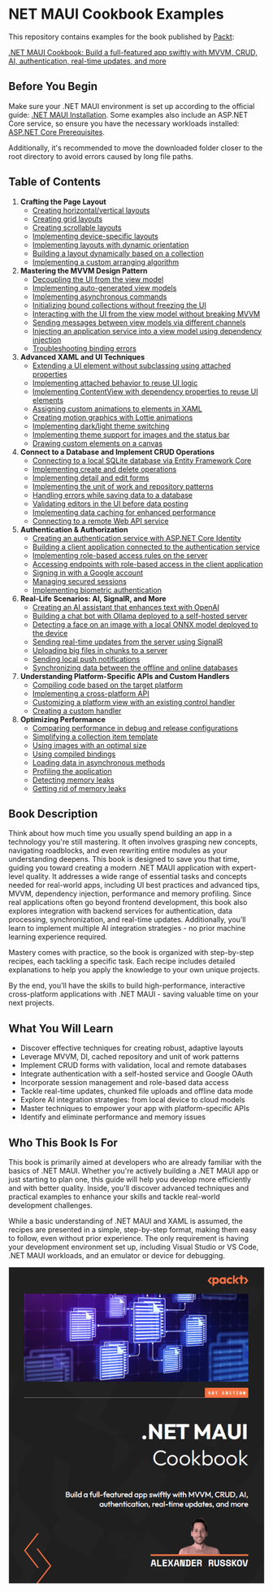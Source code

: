 # NET MAUI Cookbook Examples
This repository contains examples for the book published by [Packt](https://www.packtpub.com/en-us?utm_source=github): 

[.NET MAUI Cookbook: Build a full-featured app swiftly with MVVM, CRUD, AI, authentication, real-time updates, and more](https://www.packtpub.com/en-IT/product/net-maui-cookbook-9781835464625)

## Before You Begin
Make sure your .NET MAUI environment is set up according to the official guide: [.NET MAUI Installation](https://learn.microsoft.com/en-us/dotnet/maui/get-started/installation?view=net-maui-8.0&tabs=vswin). Some examples also include an ASP.NET Core service, so ensure you have the necessary workloads installed: [ASP.NET Core Prerequisites](https://learn.microsoft.com/en-us/aspnet/core/tutorials/first-web-api?view=aspnetcore-8.0&tabs=visual-studio#prerequisites).

Additionally, it's recommended to move the downloaded folder closer to the root directory to avoid errors caused by long file paths.

## Table of Contents
1. **Crafting the Page Layout**
    * [Creating horizontal/vertical layouts](/Chapter01/c1-HorizontalAndVerticalLayouts)
    * [Creating grid layouts](/Chapter01/c1-GridLayouts)
    * [Creating scrollable layouts](/Chapter01/c1-ScrollableLayout)
    * [Implementing device-specific layouts](/Chapter01/c1-DeviceSpecificLayout)
    * [Implementing layouts with dynamic orientation](/Chapter01/c1-OrientationSpecificSettings)
    * [Building a layout dynamically based on a collection](/Chapter01/c1-BindableLayout)
    * [Implementing a custom arranging algorithm](/Chapter01/c1-CustomLayout)
2. **Mastering the MVVM Design Pattern**
    * [Decoupling the UI from the view model](/Chapter02/c2-DecoupleViewAndViewModel)
    * [Implementing auto-generated view models](/Chapter02/c2-GeneratedViewModels)
    * [Implementing asynchronous commands](/Chapter02/c2-AsyncCommands)
    * [Initializing bound collections without freezing the UI](/Chapter02/c2-CollectionInitialization)
    * [Interacting with the UI from the view model without breaking MVVM](/Chapter02/c2-UiAndViewModelInteraction)
    * [Sending messages between view models via different channels](/Chapter02/c2-ViewModelCommunication)
    * [Injecting an application service into a view model using dependency injection](/Chapter02/c2-MvvmDependencyInjection)
    * [Troubleshooting binding errors](/Chapter02/c2-TroubleshootBindings)
3. **Advanced XAML and UI Techniques**
    * [Extending a UI element without subclassing using attached properties](/Chapter03/c3-AttachedProperties)
    * [Implementing attached behavior to reuse UI logic](/Chapter03/c3-AttachedBehavior)
    * [Implementing ContentView with dependency properties to reuse UI elements](/Chapter03/c3-ReusableContentView)
    * [Assigning custom animations to elements in XAML](/Chapter03/c3-CustomAnimations)
    * [Creating motion graphics with Lottie animations](/Chapter03/c3-LottieAnimations)
    * [Implementing dark/light theme switching](/Chapter03/c3-DarkAndLightThemes)
    * [Implementing theme support for images and the status bar](/Chapter03/c3-ThemedImagesAndStatusBar)
    * [Drawing custom elements on a canvas](/Chapter03/c3-CustomDrawing)
4. **Connect to a Database and Implement CRUD Operations**
    * [Connecting to a local SQLite database via Entity Framework Core](/Chapter04/c4-LocalDatabaseConnection)
    * [Implementing create and delete operations](/Chapter04/c4-CreateDelete)
    * [Implementing detail and edit forms](/Chapter04/c4-ItemEditing)
    * [Implementing the unit of work and repository patterns](/Chapter04/c4-UnitOfWork)
    * [Handling errors while saving data to a database](/Chapter04/c4-DatabaseValidation)
    * [Validating editors in the UI before data posting](/Chapter04/c4-UIValidation)
    * [Implementing data caching for enhanced performance](/Chapter04/c4-DataCaching)
    * [Connecting to a remote Web API service](/Chapter04/c4-WebApiComplete)
5. **Authentication & Authorization**
    * [Creating an authentication service with ASP.NET Core Identity](/Chapter05/c5-AuthenticationService)
    * [Building a client application connected to the authentication service](/Chapter05/c5-AuthenticationServiceAndClient)
    * [Implementing role-based access rules on the server](/Chapter05/c5-RoleBasedAccessPart1)
    * [Accessing endpoints with role-based access in the client application](/Chapter05/c5-RoleBasedAccessPart2)
    * [Signing in with a Google account](/Chapter05/c5-GoogleAuth)
    * [Managing secured sessions](/Chapter05/c5-SessionManagement)
    * [Implementing biometric authentication](/Chapter05/c5-BiometricAuth)
6. **Real-Life Scenarios: AI, SignalR, and More**
    * [Creating an AI assistant that enhances text with OpenAI](/Chapter06/c6-OpenAITextAssistant)
    * [Building a chat bot with Ollama deployed to a self-hosted server](/Chapter06/c6-DeployedAiAssistant)
    * [Detecting a face on an image with a local ONNX model deployed to the device](/Chapter06/c6-AIFaceDetection)
    * [Sending real-time updates from the server using SignalR](/Chapter06/c6-SignalRConnection)
    * [Uploading big files in chunks to a server](/Chapter06/c6-FileUploading)
    * [Sending local push notifications](/Chapter06/c6-LocalNotifications)
    * [Synchronizing data between the offline and online databases](/Chapter06/c6-OfflineDataSync)
7. **Understanding Platform-Specific APIs and Custom Handlers**
    * [Compiling code based on the target platform](/Chapter07/c7-ConditionalCompilation)
    * [Implementing a cross-platform API](/Chapter07/c7-PlatformViewCustomization)
    * [Customizing a platform view with an existing control handler](/Chapter07/)
    * [Creating a custom handler](/Chapter07/c7-DerivedHandler)
8. **Optimizing Performance**
    * [Comparing performance in debug and release configurations](/Chapter08/c8-DebugVsRelease)
    * [Simplifying a collection item template](/Chapter08/c8-SimplifiedItemTemplate)
    * [Using images with an optimal size](/Chapter08/c8-OptimizedImages)
    * [Using compiled bindings](/Chapter08/c8-CompiledBindings)
    * [Loading data in asynchronous methods](/Chapter08/c8-AsyncLoading)
    * [Profiling the application](/Chapter08/c8-PerformanceProfiling)
    * [Detecting memory leaks](/Chapter08/c8-TypicalMemoryLeaks)
    * [Getting rid of memory leaks](/Chapter08/c8-TypicalMemoryLeaks)

## Book Description
Think about how much time you usually spend building an app in a technology you're still mastering. It often involves grasping new concepts, navigating roadblocks, and even rewriting entire modules as your understanding deepens. This book is designed to save you that time, guiding you toward creating a modern .NET MAUI application with expert-level quality.
It addresses a wide range of essential tasks and concepts needed for real-world apps, including UI best practices and advanced tips, MVVM, dependency injection, performance and memory profiling. Since real applications often go beyond frontend development, this book also explores integration with backend services for authentication, data processing, synchronization, and real-time updates. Additionally, you’ll learn to implement multiple AI integration strategies - no prior machine learning experience required.

Mastery comes with practice, so the book is organized with step-by-step recipes, each tackling a specific task. Each recipe includes detailed explanations to help you apply the knowledge to your own unique projects.

By the end, you'll have the skills to build high-performance, interactive cross-platform applications with .NET MAUI - saving valuable time on your next projects.

## What You Will Learn
* Discover effective techniques for creating robust, adaptive layouts
* Leverage MVVM, DI, cached repository and unit of work patterns
* Implement CRUD forms with validation, local and remote databases
* Integrate authentication with a self-hosted service and Google OAuth
* Incorporate session management and role-based data access
* Tackle real-time updates, chunked file uploads and offline data mode
* Explore AI integration strategies: from local device to cloud models
* Master techniques to empower your app with platform-specific APIs
* Identify and eliminate performance and memory issues

## Who This Book Is For
This book is primarily aimed at developers who are already familiar with the basics of .NET MAUI. Whether you're actively building a .NET MAUI app or just starting to plan one, this guide will help you develop more efficiently and with better quality. Inside, you'll discover advanced techniques and practical examples to enhance your skills and tackle real-world development challenges. 

While a basic understanding of .NET MAUI and XAML is assumed, the recipes are presented in a simple, step-by-step format, making them easy to follow, even without prior experience. The only requirement is having your development environment set up, including Visual Studio or VS Code, .NET MAUI workloads, and an emulator or device for debugging.

![Book Cover](/Images/Book%20Cover.png)
